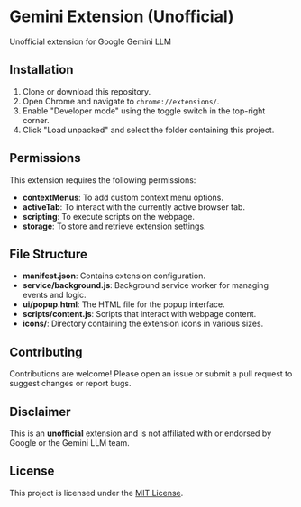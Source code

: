 # Gemini Extension (Unofficial)

Unofficial extension for Google Gemini LLM

## Installation

1. Clone or download this repository.
2. Open Chrome and navigate to `chrome://extensions/`.
3. Enable "Developer mode" using the toggle switch in the top-right corner.
4. Click "Load unpacked" and select the folder containing this project.

## Permissions

This extension requires the following permissions:

- **contextMenus**: To add custom context menu options.
- **activeTab**: To interact with the currently active browser tab.
- **scripting**: To execute scripts on the webpage.
- **storage**: To store and retrieve extension settings.

## File Structure

- **manifest.json**: Contains extension configuration.
- **service/background.js**: Background service worker for managing events and logic.
- **ui/popup.html**: The HTML file for the popup interface.
- **scripts/content.js**: Scripts that interact with webpage content.
- **icons/**: Directory containing the extension icons in various sizes.

## Contributing

Contributions are welcome! Please open an issue or submit a pull request to suggest changes or report bugs.

## Disclaimer

This is an **unofficial** extension and is not affiliated with or endorsed by Google or the Gemini LLM team.

## License

This project is licensed under the [MIT License](LICENSE).
